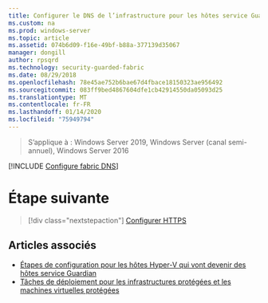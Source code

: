 ```yaml
---
title: Configurer le DNS de l’infrastructure pour les hôtes service Guardian (TPM)
ms.custom: na
ms.prod: windows-server
ms.topic: article
ms.assetid: 074b6d09-f16e-49bf-b88a-377139d35067
manager: dongill
author: rpsqrd
ms.technology: security-guarded-fabric
ms.date: 08/29/2018
ms.openlocfilehash: 78e45ae752b6bae67d4fbace18150323ae956492
ms.sourcegitcommit: 083ff9bed4867604dfe1cb42914550da05093d25
ms.translationtype: MT
ms.contentlocale: fr-FR
ms.lasthandoff: 01/14/2020
ms.locfileid: "75949794"
---
```

>S’applique à : Windows Server 2019, Windows Server (canal semi-annuel), Windows Server 2016

[!INCLUDE [Configure fabric DNS](../../../includes/guarded-fabric-configure-fabric-dns.md)] 

# <a name="next-step"></a>Étape suivante

> [!div class="nextstepaction"]
> [Configurer HTTPS](guarded-fabric-configure-hgs-https.md)

## <a name="see-also"></a>Articles associés

- [Étapes de configuration pour les hôtes Hyper-V qui vont devenir des hôtes service Guardian](guarded-fabric-configure-hgs-with-authorized-hyper-v-hosts.md)
- [Tâches de déploiement pour les infrastructures protégées et les machines virtuelles protégées](guarded-fabric-deploying-hgs-overview.md#deployment-tasks-for-guarded-fabrics-and-shielded-vms)
